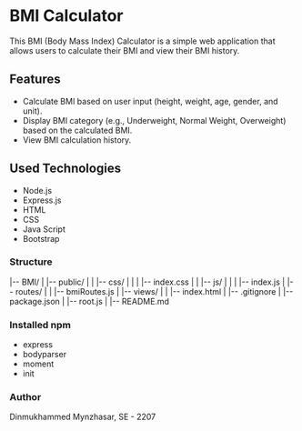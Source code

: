 # BMI Calculator

This BMI (Body Mass Index) Calculator is a simple web application that allows users to calculate their BMI and view their BMI history.

## Features

- Calculate BMI based on user input (height, weight, age, gender, and unit).
- Display BMI category (e.g., Underweight, Normal Weight, Overweight) based on the calculated BMI.
- View BMI calculation history.

## Used Technologies
 - Node.js
 - Express.js
 - HTML
 - CSS
 - Java Script
 - Bootstrap

### Structure
|-- BMI/
|   |-- public/
|   |   |-- css/
|   |   |   |-- index.css
|   |   |-- js/
|   |   |   |-- index.js
|   |-- routes/
|   |   |-- bmiRoutes.js
|   |-- views/
|   |   |-- index.html
|   |-- .gitignore
|   |-- package.json
|   |-- root.js
|   |-- README.md

    
### Installed npm
 - express
 - bodyparser
 - moment
 - init

### Author
Dinmukhammed Mynzhasar, SE - 2207

